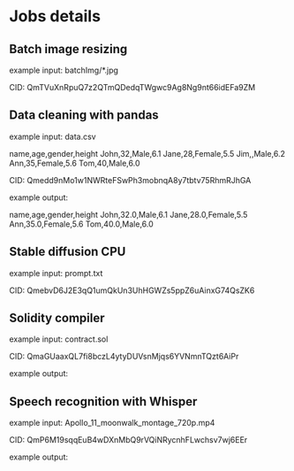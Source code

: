 # Jobs details

## Batch image resizing

example input: batchImg/*.jpg

CID: QmTVuXnRpuQ7z2QTmQDedqTWgwc9Ag8Ng9nt66idEFa9ZM

## Data cleaning with pandas

example input: data.csv

name,age,gender,height
John,32,Male,6.1
Jane,28,Female,5.5
Jim,,Male,6.2
Ann,35,Female,5.6
Tom,40,Male,6.0

CID: Qmedd9nMo1w1NWRteFSwPh3mobnqA8y7tbtv75RhmRJhGA

example output:

name,age,gender,height
John,32.0,Male,6.1
Jane,28.0,Female,5.5
Ann,35.0,Female,5.6
Tom,40.0,Male,6.0

## Stable diffusion CPU

example input: prompt.txt

CID: QmebvD6J2E3qQ1umQkUn3UhHGWZs5ppZ6uAinxG74QsZK6

## Solidity compiler

example input: contract.sol

CID: QmaGUaaxQL7fi8bczL4ytyDUVsnMjqs6YVNmnTQzt6AiPr

example output:

## Speech recognition with Whisper

example input: Apollo_11_moonwalk_montage_720p.mp4

CID: QmP6M19sqqEuB4wDXnMbQ9rVQiNRycnhFLwchsv7wj6EEr

example output: